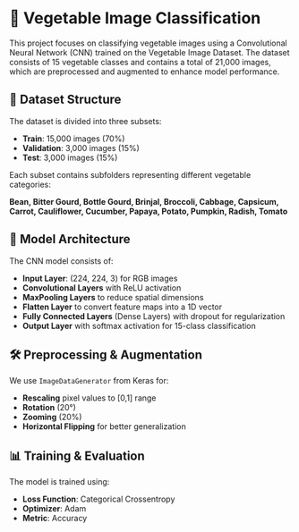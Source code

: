# 🌱 Vegetable Image Classification

This project focuses on classifying vegetable images using a Convolutional Neural Network (CNN) trained on the Vegetable Image Dataset. The dataset consists of 15 vegetable classes and contains a total of 21,000 images, which are preprocessed and augmented to enhance model performance.

## 📂 Dataset Structure

The dataset is divided into three subsets:

- **Train**: 15,000 images (70%)
- **Validation**: 3,000 images (15%)
- **Test**: 3,000 images (15%)

Each subset contains subfolders representing different vegetable categories:

**Bean, Bitter Gourd, Bottle Gourd, Brinjal, Broccoli, Cabbage, Capsicum, Carrot, Cauliflower, Cucumber, Papaya, Potato, Pumpkin, Radish, Tomato**

## 🚀 Model Architecture

The CNN model consists of:

- **Input Layer**: (224, 224, 3) for RGB images
- **Convolutional Layers** with ReLU activation
- **MaxPooling Layers** to reduce spatial dimensions
- **Flatten Layer** to convert feature maps into a 1D vector
- **Fully Connected Layers** (Dense Layers) with dropout for regularization
- **Output Layer** with softmax activation for 15-class classification

## 🛠️ Preprocessing & Augmentation

We use `ImageDataGenerator` from Keras for:

- **Rescaling** pixel values to [0,1] range
- **Rotation** (20°)
- **Zooming** (20%)
- **Horizontal Flipping** for better generalization

## 📊 Training & Evaluation

The model is trained using:

- **Loss Function**: Categorical Crossentropy
- **Optimizer**: Adam
- **Metric**: Accuracy

